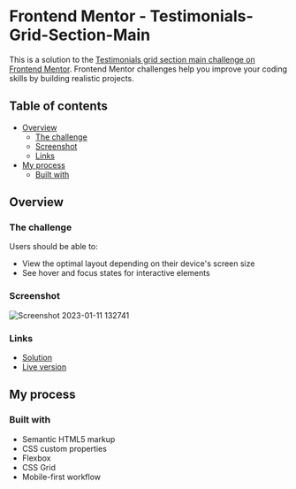 # Frontend Mentor - Testimonials-Grid-Section-Main

This is a solution to the [Testimonials grid section main challenge on Frontend Mentor](https://www.frontendmentor.io/challenges/testimonials-grid-section-Nnw6J7Un7). Frontend Mentor challenges help you improve your coding skills by building realistic projects.

## Table of contents

- [Overview](#overview)
  - [The challenge](#the-challenge)
  - [Screenshot](#screenshot)
  - [Links](#links)
- [My process](#my-process)
  - [Built with](#built-with)


## Overview

### The challenge

Users should be able to:

- View the optimal layout depending on their device's screen size
- See hover and focus states for interactive elements

### Screenshot

![Screenshot 2023-01-11 132741](https://user-images.githubusercontent.com/118224380/211806326-e58e8546-7936-4fd5-a53e-9f8c511cf8de.png)

### Links

- [Solution](https://github.com/MehdiyevZiya/Testimonials-Grid-Section-Main)
- [Live version](https://steady-zuccutto-254e41.netlify.app)

## My process

### Built with

- Semantic HTML5 markup
- CSS custom properties
- Flexbox
- CSS Grid
- Mobile-first workflow

